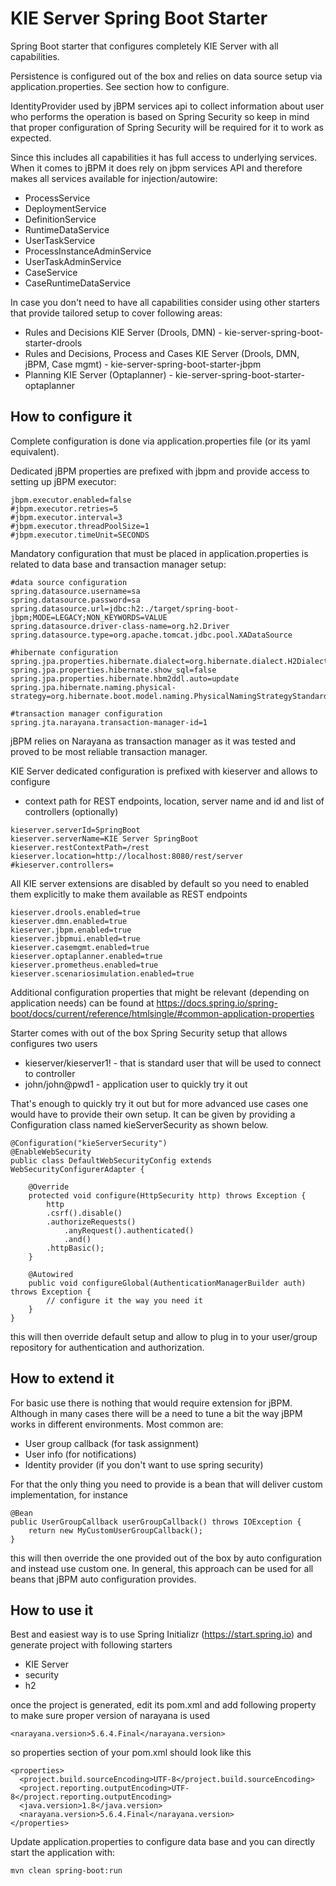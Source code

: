 KIE Server Spring Boot Starter
========================================
Spring Boot starter that configures completely KIE Server with all capabilities. 

Persistence is configured out of the box and relies on data source setup via application.properties. See section how to configure.

IdentityProvider used by jBPM services api to collect information about user who performs the operation is based on Spring Security
so keep in mind that proper configuration of Spring Security will be required for it to work as expected.

Since this includes all capabilities it has full access to underlying services. When it comes to jBPM it does rely on jbpm services API and therefore makes all services available for injection/autowire:

- ProcessService
- DeploymentService
- DefinitionService
- RuntimeDataService
- UserTaskService
- ProcessInstanceAdminService
- UserTaskAdminService
- CaseService
- CaseRuntimeDataService

In case you don't need to have all capabilities consider using other starters that provide tailored setup to cover following areas:

- Rules and Decisions KIE Server (Drools, DMN) - kie-server-spring-boot-starter-drools
- Rules and Decisions, Process and Cases KIE Server (Drools, DMN, jBPM, Case mgmt) - kie-server-spring-boot-starter-jbpm
- Planning KIE Server (Optaplanner) - kie-server-spring-boot-starter-optaplanner

How to configure it
------------------------------

Complete configuration is done via application.properties file (or its yaml equivalent).

Dedicated jBPM properties are prefixed with jbpm and provide access to setting up jBPM executor:

```
jbpm.executor.enabled=false
#jbpm.executor.retries=5
#jbpm.executor.interval=3
#jbpm.executor.threadPoolSize=1
#jbpm.executor.timeUnit=SECONDS
```

Mandatory configuration that must be placed in application.properties is related to data base and transaction manager setup:

```
#data source configuration
spring.datasource.username=sa
spring.datasource.password=sa
spring.datasource.url=jdbc:h2:./target/spring-boot-jbpm;MODE=LEGACY;NON_KEYWORDS=VALUE
spring.datasource.driver-class-name=org.h2.Driver
spring.datasource.type=org.apache.tomcat.jdbc.pool.XADataSource

#hibernate configuration
spring.jpa.properties.hibernate.dialect=org.hibernate.dialect.H2Dialect
spring.jpa.properties.hibernate.show_sql=false
spring.jpa.properties.hibernate.hbm2ddl.auto=update
spring.jpa.hibernate.naming.physical-strategy=org.hibernate.boot.model.naming.PhysicalNamingStrategyStandardImpl

#transaction manager configuration
spring.jta.narayana.transaction-manager-id=1

```

jBPM relies on Narayana as transaction manager as it was tested and proved to be most reliable transaction manager.


KIE Server dedicated configuration is prefixed with kieserver and allows to configure

- context path for REST endpoints, location, server name and id and list of controllers (optionally)

```
kieserver.serverId=SpringBoot
kieserver.serverName=KIE Server SpringBoot
kieserver.restContextPath=/rest
kieserver.location=http://localhost:8080/rest/server
#kieserver.controllers=
```

All KIE server extensions are disabled by default so you need to enabled them explicitly to make them available as REST endpoints

```
kieserver.drools.enabled=true
kieserver.dmn.enabled=true
kieserver.jbpm.enabled=true
kieserver.jbpmui.enabled=true
kieserver.casemgmt.enabled=true
kieserver.optaplanner.enabled=true
kieserver.prometheus.enabled=true
kieserver.scenariosimulation.enabled=true
```

Additional configuration properties that might be relevant (depending on application needs) can be found at https://docs.spring.io/spring-boot/docs/current/reference/htmlsingle/#common-application-properties


Starter comes with out of the box Spring Security setup that allows configures two users

- kieserver/kieserver1! - that is standard user that will be used to connect to controller
- john/john@pwd1 - application user to quickly try it out 

That's enough to quickly try it out but for more advanced use cases one would have to provide their own setup. It can be given by providing a Configuration class named kieServerSecurity as shown below.

```
@Configuration("kieServerSecurity")
@EnableWebSecurity
public class DefaultWebSecurityConfig extends WebSecurityConfigurerAdapter {

    @Override
    protected void configure(HttpSecurity http) throws Exception {
		http
        .csrf().disable()
        .authorizeRequests()
            .anyRequest().authenticated()
            .and()
        .httpBasic();
    }

    @Autowired
    public void configureGlobal(AuthenticationManagerBuilder auth) throws Exception {
        // configure it the way you need it        
    }
}
```

this will then override default setup and allow to plug in to your user/group repository for authentication and authorization.


How to extend it
------------------------------

For basic use there is nothing that would require extension for jBPM. Although in many cases there will be a need to tune a bit the way jBPM works in different environments. Most common are:

- User group callback (for task assignment)
- User info (for notifications)  
- Identity provider (if you don't want to use spring security)

For that the only thing you need to provide is a bean that will deliver custom implementation, for instance

```
@Bean
public UserGroupCallback userGroupCallback() throws IOException {
    return new MyCustomUserGroupCallback();
}
```

this will then override the one provided out of the box by auto configuration and instead use custom one. In general, this approach can be used for all beans that jBPM auto configuration provides.


How to use it
------------------------------

Best and easiest way is to use Spring Initializr (https://start.spring.io) and generate project with following starters

- KIE Server
- security
- h2

once the project is generated, edit its pom.xml and add following property to make sure proper version of narayana is used

```
<narayana.version>5.6.4.Final</narayana.version>
```

so properties section of your pom.xml should look like this

```
<properties>
  <project.build.sourceEncoding>UTF-8</project.build.sourceEncoding>
  <project.reporting.outputEncoding>UTF-8</project.reporting.outputEncoding>
  <java.version>1.8</java.version>
  <narayana.version>5.6.4.Final</narayana.version>
</properties>
```	

Update application.properties to configure data base and you can directly start the application with:

```
mvn clean spring-boot:run
```


